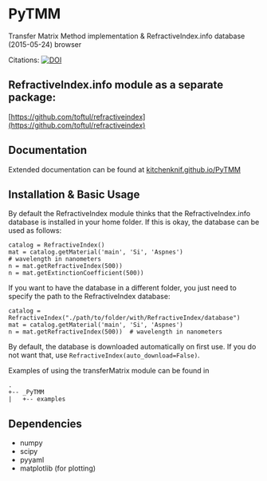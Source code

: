 # PyTMM
Transfer Matrix Method implementation &amp; RefractiveIndex.info database (2015-05-24) browser

Citations: [![DOI](https://zenodo.org/badge/39225589.svg)](https://zenodo.org/badge/latestdoi/39225589)

## RefractiveIndex.info module as a separate package:
[https://github.com/toftul/refractiveindex](https://github.com/toftul/refractiveindex)

## Documentation
Extended documentation can be found at  [kitchenknif.github.io/PyTMM](https://kitchenknif.github.io/PyTMM)


## Installation &amp; Basic Usage
By default the RefractiveIndex module thinks that the RefractiveIndex.info database is installed in your home folder. If this is okay, the database can be used as follows:

    catalog = RefractiveIndex()
    mat = catalog.getMaterial('main', 'Si', 'Aspnes')
    # wavelength in nanometers
    n = mat.getRefractiveIndex(500))
    n = mat.getExtinctionCoefficient(500))

If you want to have the database in a different folder, you just need to specify the path to the RefractiveIndex database:

    catalog = RefractiveIndex("./path/to/folder/with/RefractiveIndex/database")
    mat = catalog.getMaterial('main', 'Si', 'Aspnes')
    n = mat.getRefractiveIndex(500))  # wavelength in nanometers

By default, the database is downloaded automatically on first use. If you do not want that, use `RefractiveIndex(auto_download=False)`.

Examples of using the transferMatrix module can be found in

    .
    +-- _PyTMM
    |   +-- examples


## Dependencies
- numpy
- scipy
- pyyaml
- matplotlib (for plotting)
